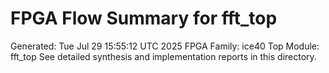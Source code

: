 # FPGA Flow Summary for fft_top
Generated: Tue Jul 29 15:55:12 UTC 2025
FPGA Family: ice40
Top Module: fft_top
See detailed synthesis and implementation reports in this directory.
